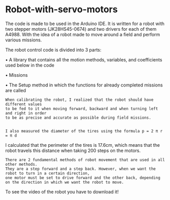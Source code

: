 # Robot-with-servo-motors
The code is made to be used in the Arduino IDE. It is written for a robot with two stepper motors (JK28HS45-0674)
and two drivers for each of them A4988.
With the idea of a robot made to move around a field and perform various missions.

The robot control code is divided into 3 parts:

• A library that contains all the motion methods, variables, and coefficients used below in the code

• Missions

• The Setup method in which the functions for already completed missions are called


    When calibrating the robot, I realized that the robot should have different values
    to be fed to it when moving forward, backward and when turning left and right in order
    to be as precise and accurate as possible during field missions.


    I also measured the diameter of the tires using the formula p = 2 π r = π d
I calculated that the perimeter of the tires is 17.6cm,
which means that the robot travels this distance when taking 200 steps on the motors.

   
    There are 2 fundamental methods of robot movement that are used in all other methods.
    They are a step forward and a step back. However, when we want the robot to turn in a certain direction,
    one motor must be set to drive forward and the other back, depending on the direction in which we want the robot to move.
    
    
To see the video of the robot you have to download it!
